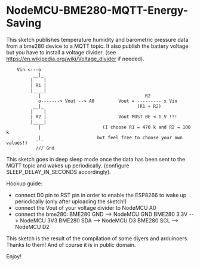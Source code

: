 # NodeMCU-BME280-MQTT-Energy-Saving

This sketch publishes temperature humidity and barometric pressure data from a bme280 device to a MQTT topic.
It also publish the battery voltage but you have to install a voltage divider. 
(see  https://en.wikipedia.org/wiki/Voltage_divider if needed).
 

        Vin <---o
              __|_
             |    |
             | R1 |
             |____|
                |                                       R2
                o-------> Vout --> A0         Vout = --------- x Vin
              __|_                                   (R1 + R2)
             |    |
             | R2 |                           Vout MUST BE < 1 V !!!
             |____|
                |                       (I choose R1 = 470 k and R2 = 100 k
               _|_                    but feel free to choose your own values!)
               /// Gnd
                
 
This sketch goes in deep sleep mode once the data has been sent to the MQTT topic and wakes up periodically.
(configure SLEEP_DELAY_IN_SECONDS accordingly).
 
Hookup guide:
 
 - connect D0 pin to RST pin in order to enable the ESP8266 to wake up periodically
   (only after uploading the sketch!)
 - connect the Vout of your voltage divider to NodeMCU A0
 - connect the bme280:
     BME280 GND --> NodeMCU GND
     BME280 3.3V --> NodeMCU 3V3
     BME280 SDA --> NodeMCU D3
     BME280 SCL --> NodeMCU D2
     
 This sketch is the result of the compilation of some diyers and arduinoers. Thanks to them!
 And of course it is in public domain.

 Enjoy!
